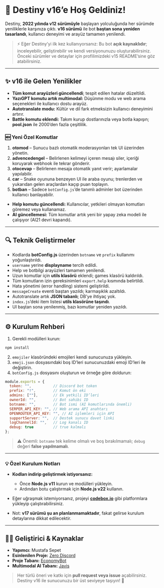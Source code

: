 
# 💫 Destiny v16’e Hoş Geldiniz!

Destiny, **2022 yılında v12 sürümüyle** başlayan yolculuğunda her sürümde yeniliklerle karşınıza çıktı. **v16 sürümü** ile bot **baştan sona yeniden tasarlandı**, kullanıcı deneyimi ve arayüz tamamen yenilendi.

> ⚡ Eğer Destiny’yi ilk kez kullanıyorsanız: Bu bot **açık kaynaklıdır**; inceleyebilir, geliştirebilir ve kendi versiyonunuzu oluşturabilirsiniz. Önceki sürümler ve detaylar için profilimizdeki v15 README’sine göz atabilirsiniz.

---

## ✨ v16 ile Gelen Yenilikler

* **Tüm komut arayüzleri güncellendi**; tespit edilen hatalar düzeltildi.
* **YazıGPT komutu artık multimodal:** Düşünme modu ve web arama seçenekleri ile kullanıcı dostu arayüz.
* **Autotranslate modu:** Kültür ve dil fark etmeksizin kullanıcı deneyimini artırır.
* **Battle komutu eklendi:** Takım kurup dostlarınızla veya botla kapışın; **pool.json** ile 2000’den fazla çeşitlilik.

### 🆕 Yeni Özel Komutlar

1. **otomod** – Sunucu bazlı otomatik moderasyonları tek UI üzerinden yönetin.
2. **advencedengel** – Belirlenen kelimeyi içeren mesajı siler, içeriği koruyarak webhook ile tekrar gönderir.
3. **otocevap** – Belirlenen mesaja otomatik yanıt verir; ayarlamalar yapılabilir.
4. **car** – Snake oyununa benzeyen UI ile araba oyunu; trenlerden ve yukarıdan gelen araçlardan kaçıp puan toplayın.
5. **botban** – Sadece `botConfig.js`’de tanımlı adminler bot üzerinden kullanıcı banlayabilir.

* **Help komutu güncellendi:** Kullanıcılar, yetkileri olmayan komutları göremez veya kullanamaz.
* **AI güncellemesi:** Tüm komutlar artık yeni bir yapay zeka modeli ile çalışıyor (AI21 devri kapandı).

---

## 🔍 Teknik Geliştirmeler

* Kodlarda **botConfig.js** üzerinden `botname` ve `prefix` kullanımı yoğunlaştırıldı.
* `username` yerine **displayname** tercih edildi.
* Help ve botbilgi arayüzleri tamamen yenilendi.
* Uzun komutlar için **utils klasörü** eklendi; games klasörü kaldırıldı.
* Tüm komutların izin gereksinimleri `export.help` kısmında belirtildi.
* Hata yönetimi (error handling) sistemi geliştirildi.
* `messageCreate` eventi baştan yazıldı; karmaşıklık azaltıldı.
* Autotranslate artık **JSON tabanlı**; DB’ye ihtiyaç yok.
* `index.js`’deki item listesi **utils klasörüne taşındı**.
* UI baştan sona yenilenmiş, bazı komutlar yeniden yazıldı.

---

## ⚙️ Kurulum Rehberi

1. Gerekli modülleri kurun:

```bash
npm install
```

2. `emojiler` klasöründeki emojileri kendi sunucunuza yükleyin.
3. `emoji.json` dosyasındaki boş ID’leri sunucunuzdaki emoji ID’leri ile değiştirin.
4. `botConfig.js` dosyasını oluşturun ve örneğe göre doldurun:

```js
module.exports = {
  token: "",          // Discord bot token
  prefix: "!",        // Komut ön eki
  admins: [""],       // Ek yetkili ID’leri
  ownerId: "",        // Bot sahibi ID
  botname: "",        // Bot ismi (AI komutlarında önemli)
  SERPER_API_KEY: "", // Web arama API anahtarı
  OPENROUTER_API_KEY: "", // AI işlemleri için API
  supportServer: "",  // Destek sunucu davet linki
  logChannelId: "",   // Log kanalı ID
  debug: true         // true kalmalı
};
```

> ⚠️ Önemli: `botname` tek kelime olmalı ve boş bırakılmamalı; `debug` değeri **false yapılmamalı**.

---

### 💡 Özel Kurulum Notları

* **Kodları indirip geliştirmek istiyorsanız:**

  * Önce **Node.js v11** kurun ve modülleri yükleyin.
  * Ardından botu çalıştırmak için **Node.js v22** kullanın.
* Eğer uğraşmak istemiyorsanız, projeyi **[codebox.io](https://codebox.io)** gibi platformlara yükleyip çalıştırabilirsiniz.
* Not: **v17 sürümü şu an planlanmamaktadır**, fakat gelirse kurulum detaylarına dikkat edilecektir.

---

## 👨‍💻 Geliştirici & Kaynaklar

* **Yapımcı:** Mustafa Sepet
* **Esinlenilen Proje:** [Zero Discord](https://github.com/ZeroDiscord)
* **Proje Tabanı:** [EconomyBot](https://github.com/ZeroDiscord/EconomyBot)
* **Multimodal AI Tabanı:** [Javis](https://github.com/Javis603/Discord-AIBot)

> Her türlü öneri ve katkı için **pull request veya issue** açabilirsiniz.
> Destiny v16 ile sunucunuzu bir üst seviyeye taşıyın! 🚀
